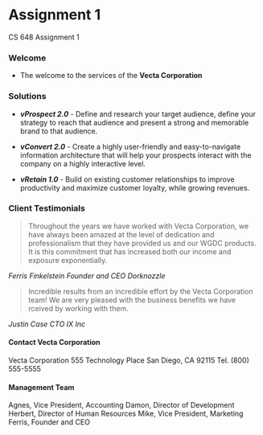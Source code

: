 # Assignment 1
 CS 648 Assignment 1

 ### Welcome

* The welcome to the services of the **Vecta Corporation**

 ### Solutions

* _**vProspect 2.0**_ - Define and research your target audience, define your strategy to reach that audience and present a strong and memorable brand to that audience.
  
* _**vConvert 2.0**_ - Create a highly user-friendly and easy-to-navigate information architecture that will help your prospects interact with the company on a highly interactive level.
* _**vRetain 1.0**_ - Build on existing customer relationships to improve productivity and maximize customer loyalty, while growing revenues.

 ### Client Testimonials

> Throughout the years we have worked with Vecta Corporation, we have always been amazed at the level of dedication and professionalism that they have provided us and our WGDC products. It is this commitment that has increased both our income and exposure exponentially.

_Ferris Finkelstein
Founder and CEO
Dorknozzle_

> Incredible results from an incredible effort by the Vecta Corporation team! We are very pleased with the business benefits we have rceived by working with them.

_Justin Case
CTO
IX Inc_


#### Contact Vecta Corporation

Vecta Corporation
555 Technology Place
San Diego, CA 92115
Tel. (800) 555-5555

#### Management Team

Agnes, Vice President, Accounting
Damon, Director of Development
Herbert, Director of Human Resources
Mike, Vice President, Marketing
Ferris, Founder and CEO

